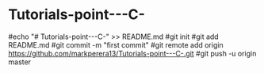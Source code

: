# Tutorials-point---C-

#echo "# Tutorials-point---C-" >> README.md
#git init
#git add README.md
#git commit -m "first commit"
#git remote add origin https://github.com/markperera13/Tutorials-point---C-.git
#git push -u origin master
